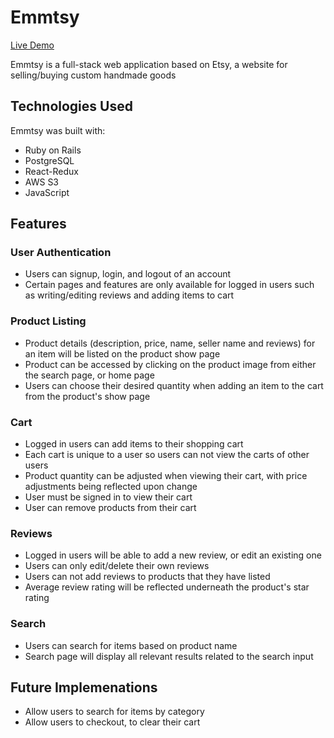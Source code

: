 # Emmtsy
[Live Demo](https://emmtsy.herokuapp.com/?#/)

Emmtsy is a full-stack web application based on Etsy, a website for selling/buying custom handmade goods

## Technologies Used
Emmtsy was built with:
* Ruby on Rails
* PostgreSQL
* React-Redux
* AWS S3
* JavaScript

## Features
### User Authentication
* Users can signup, login, and logout of an account
* Certain pages and features are only available for logged in users such as writing/editing reviews and adding items to cart
### Product Listing
* Product details (description, price, name, seller name and reviews) for an item will be listed on the product show page
* Product can be accessed by clicking on the product image from either the search page, or home page
* Users can choose their desired quantity when adding an item to the cart from the product's show page
### Cart
* Logged in users can add items to their shopping cart
* Each cart is unique to a user so users can not view the carts of other users
* Product quantity can be adjusted when viewing their cart, with price adjustments being reflected upon change
* User must be signed in to view their cart
* User can remove products from their cart
### Reviews
* Logged in users will be able to add a new review, or edit an existing one
* Users can only edit/delete their own reviews
* Users can not add reviews to products that they have listed
* Average review rating will be reflected underneath the product's star rating
### Search
* Users can search for items based on product name
* Search page will display all relevant results related to the search input

## Future Implemenations
* Allow users to search for items by category
* Allow users to checkout, to clear their cart
